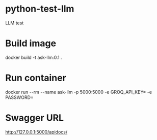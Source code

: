 # python-test-llm
LLM test

# Build image
docker build -t ask-llm:0.1 .

# Run container
docker run --rm --name ask-llm -p 5000:5000 -e GROQ_API_KEY=<Groq API key> -e PASSWORD=<Password for snowflake user>

# Swagger URL
http://127.0.0.1:5000/apidocs/